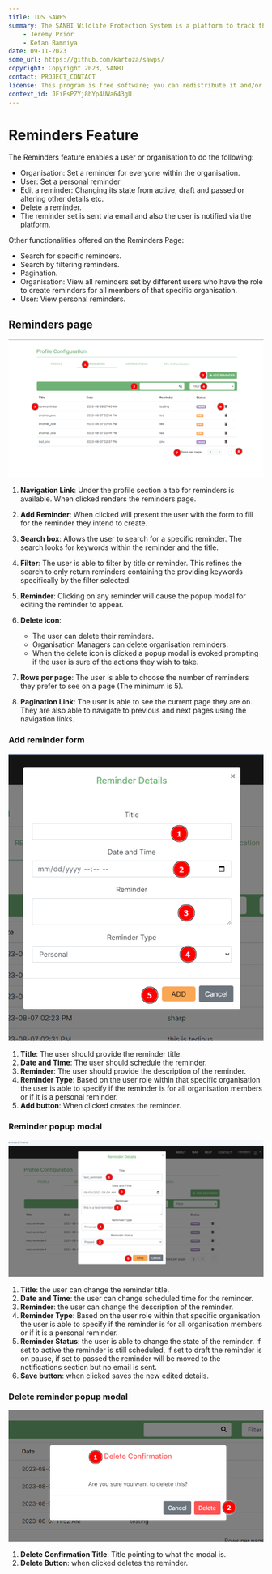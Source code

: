 ```yaml
---
title: IDS SAWPS
summary: The SANBI Wildlife Protection System is a platform to track the population levels of endangered wildlife.
    - Jeremy Prior
    - Ketan Bamniya
date: 09-11-2023
some_url: https://github.com/kartoza/sawps/
copyright: Copyright 2023, SANBI
contact: PROJECT_CONTACT
license: This program is free software; you can redistribute it and/or modify it under the terms of the GNU Affero General Public License as published by the Free Software Foundation; either version 3 of the License, or (at your option) any later version.
context_id: JFiPsPZYj8bYp4UWa643gU
---
```


# Reminders Feature

The Reminders feature enables a user or organisation to do the following:

* Organisation: Set a reminder for everyone within the organisation.
* User: Set a personal reminder
* Edit a reminder: Changing its state from active, draft and passed or altering other details etc.
* Delete a reminder.
* The reminder set is sent via email and also the user is notified via the platform.

Other functionalities offered on the Reminders Page:

* Search for specific reminders.
* Search by filtering reminders.
* Pagination.
* Organisation: View all reminders set by different users who have the role to create reminders for all members of that specific organisation.
* User: View personal reminders.

## Reminders page

![Reminders Page 1](./img/reminder-page-1.png)

1. **Navigation Link**: Under the profile section a tab for reminders is available. When clicked renders the reminders page.
2. **Add Reminder**: When clicked will present the user with the form to fill for the reminder they intend to create.
3. **Search box**: Allows the user to search for a specific reminder. The search looks for keywords within the reminder and the title.
4. **Filter**: The user is able to filter by title or reminder. This refines the search to only return reminders containing the providing keywords specifically by the filter selected.
5. **Reminder**: Clicking on any reminder will cause the popup modal for editing the reminder to appear.
6. **Delete icon**:
      * The user can delete their reminders.
      * Organisation Managers can delete organisation reminders.
      * When the delete icon is clicked a popup modal is evoked prompting if the user is sure of the actions they wish to take.

7. **Rows per page**: The user is able to choose the number of reminders they prefer to see on a page (The minimum is 5).
8. **Pagination Link**: The user is able to see the current page they are on. They are also able to navigate to previous and next pages using the navigation links.

### Add reminder form

![Reminders Page 2](./img/reminder-page-2.png)

1. **Title**: The user should provide the reminder title.
2. **Date and Time**: The user should schedule the reminder.
3. **Reminder**: The user should provide the description of the reminder.
4. **Reminder Type**: Based on the user role within that specific organisation the user is able to specify if the reminder is for all organisation members or if it is a personal reminder.
5. **Add button**: When clicked creates the reminder.

### Reminder popup modal

![Reminders Page 3](./img/reminder-page-3.png)

1. **Title**: the user can change the reminder title.
2. **Date and Time**: the user can change scheduled time for the reminder.
3. **Reminder**: the user can change the description of the reminder.
4. **Reminder Type**: Based on the user role within that specific organisation the user is able to specify if the reminder is for all organisation members or if it is a personal reminder.
5. **Reminder Status**: the user is able to change the state of the reminder. If set to active the reminder is still scheduled, if set to draft the reminder is on pause, if set to passed the reminder will be moved to the notifications section but no email is sent.
6. **Save button**: when clicked saves the new edited details.

### Delete reminder popup modal

![Notifications 4](./img/notifications-4.png)

1. **Delete Confirmation Title**: Title pointing to what the modal is.
2. **Delete Button**: when clicked deletes the reminder.

